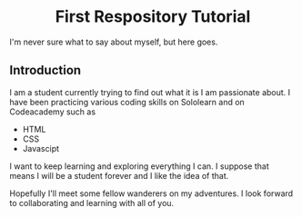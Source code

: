 <html>
<head>
  <h1 align="center">First Respository Tutorial</h1>
</head>
<body>
  <p>I'm never sure what to say about myself, but here goes.</p>
  <h2>Introduction</h2>
  <p>I am a student currently trying to find out what it is I am passionate about. I have been practicing various coding skills on Sololearn and on Codeacademy such as
<ul><li>HTML</li> <li>CSS</li> <li>Javascipt</li></ul></p>
<p>I want to keep learning and exploring everything I can. I suppose that means I will be a student forever and I like the idea of that.</p>
<p>Hopefully I'll meet some fellow wanderers on my adventures. I look forward to collaborating and learning with all of you.</p></body>
</html>
